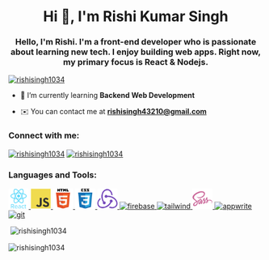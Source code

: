 <h1 align="center">Hi 👋, I'm Rishi Kumar Singh</h1>
<h3 align="center">Hello, I'm Rishi. I'm a front-end developer who is passionate about learning new tech. I enjoy building web apps. Right now, my primary focus is React & Nodejs.</h3>

<p align="left"> <a href="https://twitter.com/rishisingh1034" target="blank"><img src="https://img.shields.io/twitter/follow/rishisingh1034?logo=twitter&style=for-the-badge" alt="rishisingh1034" /></a> </p>

- 🌱 I’m currently learning **Backend Web Development**

- ✉️ You can contact me at **rishisingh43210@gmail.com**

<h3 align="left">Connect with me:</h3>
<p align="left">
<a href="https://twitter.com/rishisingh1034" target="blank"><img align="center" src="https://raw.githubusercontent.com/rahuldkjain/github-profile-readme-generator/master/src/images/icons/Social/twitter.svg" alt="rishisingh1034" height="30" width="40" /></a>
<a href="https://linkedin.com/in/rishisingh1034" target="blank"><img align="center" src="https://raw.githubusercontent.com/rahuldkjain/github-profile-readme-generator/master/src/images/icons/Social/linked-in-alt.svg" alt="rishisingh1034" height="30" width="40" /></a>
</p>

<h3 align="left">Languages and Tools:</h3>
<p align="left">
<a href="https://reactjs.org/" target="_blank" rel="noreferrer"> <img src="https://raw.githubusercontent.com/devicons/devicon/master/icons/react/react-original-wordmark.svg" alt="react" width="40" height="40"/> </a> 
<a href="https://developer.mozilla.org/en-US/docs/Web/JavaScript" target="_blank" rel="noreferrer"> <img src="https://raw.githubusercontent.com/devicons/devicon/master/icons/javascript/javascript-original.svg" alt="javascript" width="40" height="40"/> </a>
<a href="https://www.w3.org/html/" target="_blank" rel="noreferrer"> <img src="https://raw.githubusercontent.com/devicons/devicon/master/icons/html5/html5-original-wordmark.svg" alt="html5" width="40" height="40"/> </a> <a href="https://www.w3schools.com/css/" target="_blank" rel="noreferrer"> <img src="https://raw.githubusercontent.com/devicons/devicon/master/icons/css3/css3-original-wordmark.svg" alt="css3" width="40" height="40"/> </a>
<a href="https://redux.js.org" target="_blank" rel="noreferrer"> <img src="https://raw.githubusercontent.com/devicons/devicon/master/icons/redux/redux-original.svg" alt="redux" width="40" height="40"/> </a> 
 <a href="https://firebase.google.com/" target="_blank" rel="noreferrer"> <img src="https://www.vectorlogo.zone/logos/firebase/firebase-icon.svg" alt="firebase" width="40" height="40"/> </a>
<a href="https://tailwindcss.com/" target="_blank" rel="noreferrer"> <img src="https://www.vectorlogo.zone/logos/tailwindcss/tailwindcss-icon.svg" alt="tailwind" width="40" height="40"/> </a>
<a href="https://sass-lang.com" target="_blank" rel="noreferrer"> <img src="https://raw.githubusercontent.com/devicons/devicon/master/icons/sass/sass-original.svg" alt="sass" width="40" height="40"/> </a> 
 <a href="https://appwrite.io" target="_blank" rel="noreferrer"> <img src="https://www.vectorlogo.zone/logos/appwriteio/appwriteio-icon.svg" alt="appwrite" width="40" height="40"/> </a> 
<a href="https://git-scm.com/" target="_blank" rel="noreferrer"> <img src="https://www.vectorlogo.zone/logos/git-scm/git-scm-icon.svg" alt="git" width="40" height="40"/> </a> 
 </p>


<p>&nbsp;<img align="center" src="https://github-readme-stats.vercel.app/api?username=rishisingh1034&show_icons=true&locale=en" alt="rishisingh1034" /></p>

<p><img align="center" src="https://github-readme-streak-stats.herokuapp.com/?user=rishisingh1034&" alt="rishisingh1034" /></p>
